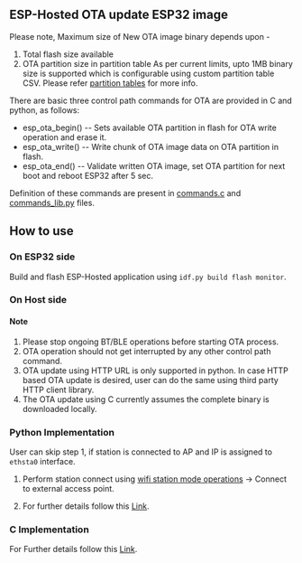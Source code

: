## **ESP-Hosted OTA update ESP32 image**

Please note, Maximum size of New OTA image binary depends upon -
1. Total flash size available
2. OTA partition size in partition table
As per current limits, upto 1MB binary size is supported which is configurable using custom partition table CSV. Please refer [partition tables](https://docs.espressif.com/projects/esp-idf/en/latest/esp32/api-guides/partition-tables.html) for more info.

There are basic three control path commands for OTA are provided in C and python, as follows:
* esp_ota_begin() -- Sets available OTA partition in flash for OTA write operation and erase it.
* esp_ota_write() -- Write chunk of OTA image data on OTA partition in flash.
* esp_ota_end()   -- Validate written OTA image, set OTA partition for next boot and reboot ESP32 after 5 sec.

Definition of these commands are present in [commands.c](host/host_common/commands.c) and [commands_lib.py](host/linux/host_control/python_support/commands_lib.py) files.

## **How to use**

### On ESP32 side
Build and flash ESP-Hosted application using `idf.py build flash monitor`.

### On Host side

#### Note
1. Please stop ongoing BT/BLE operations before starting OTA process.
2. OTA operation should not get interrupted by any other control path command.
3. OTA update using HTTP URL is only supported in python. In case HTTP based OTA update is desired, user can do the same using third party HTTP client library.
4. The OTA update using C currently assumes the complete binary is downloaded locally.

### Python Implementation
User can skip step 1, if station is connected to AP and IP is assigned to `ethsta0` interface.

1. Perform station connect using [wifi station mode operations](Getting_started.md#111-wi-fi-station-mode-operations)
-> Connect to external access point.

2. For further details follow this [Link](../python_demo.md#ota-update).

### C Implementation

For Further details follow this [Link](../c_demo.md#c-demo-application).
